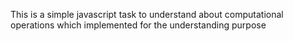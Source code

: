 This is a simple javascript task to understand about computational operations which implemented for the understanding purpose
